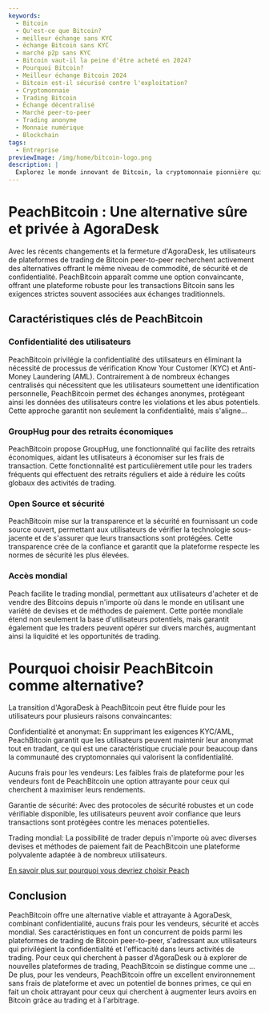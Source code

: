 ```yaml
---
keywords:
  - Bitcoin 
  - Qu'est-ce que Bitcoin?
  - meilleur échange sans KYC
  - échange Bitcoin sans KYC
  - marché p2p sans KYC
  - Bitcoin vaut-il la peine d'être acheté en 2024?
  - Pourquoi Bitcoin?
  - Meilleur échange Bitcoin 2024
  - Bitcoin est-il sécurisé contre l'exploitation?
  - Cryptomonnaie
  - Trading Bitcoin
  - Échange décentralisé
  - Marché peer-to-peer
  - Trading anonyme
  - Monnaie numérique
  - Blockchain
tags:
  - Entreprise
previewImage: /img/home/bitcoin-logo.png
description: |
  Explorez le monde innovant de Bitcoin, la cryptomonnaie pionnière qui permet des transactions sécurisées et décentralisées à travers un réseau mondial. Découvrez les meilleurs échanges Bitcoin sans KYC, les marchés de trading peer-to-peer et les avantages des transactions anonymes en Bitcoin. Découvrez pourquoi Bitcoin reste un investissement précieux en 2024 et comment il maintient la sécurité contre l'exploitation.
---
```


# PeachBitcoin : Une alternative sûre et privée à AgoraDesk

Avec les récents changements et la fermeture d'AgoraDesk, les utilisateurs de plateformes de trading de Bitcoin peer-to-peer recherchent activement des alternatives offrant le même niveau de commodité, de sécurité et de confidentialité. PeachBitcoin apparaît comme une option convaincante, offrant une plateforme robuste pour les transactions Bitcoin sans les exigences strictes souvent associées aux échanges traditionnels.

## Caractéristiques clés de PeachBitcoin

### Confidentialité des utilisateurs 

PeachBitcoin privilégie la confidentialité des utilisateurs en éliminant la nécessité de processus de vérification Know Your Customer (KYC) et Anti-Money Laundering (AML). Contrairement à de nombreux échanges centralisés qui nécessitent que les utilisateurs soumettent une identification personnelle, PeachBitcoin permet des échanges anonymes, protégeant ainsi les données des utilisateurs contre les violations et les abus potentiels. Cette approche garantit non seulement la confidentialité, mais s'aligne...

### GroupHug pour des retraits économiques

PeachBitcoin propose GroupHug, une fonctionnalité qui facilite des retraits économiques, aidant les utilisateurs à économiser sur les frais de transaction. Cette fonctionnalité est particulièrement utile pour les traders fréquents qui effectuent des retraits réguliers et aide à réduire les coûts globaux des activités de trading.

### Open Source et sécurité

PeachBitcoin mise sur la transparence et la sécurité en fournissant un code source ouvert, permettant aux utilisateurs de vérifier la technologie sous-jacente et de s'assurer que leurs transactions sont protégées. Cette transparence crée de la confiance et garantit que la plateforme respecte les normes de sécurité les plus élevées.

### Accès mondial

Peach facilite le trading mondial, permettant aux utilisateurs d'acheter et de vendre des Bitcoins depuis n'importe où dans le monde en utilisant une variété de devises et de méthodes de paiement. Cette portée mondiale étend non seulement la base d'utilisateurs potentiels, mais garantit également que les traders peuvent opérer sur divers marchés, augmentant ainsi la liquidité et les opportunités de trading.

# Pourquoi choisir PeachBitcoin comme alternative?

La transition d'AgoraDesk à PeachBitcoin peut être fluide pour les utilisateurs pour plusieurs raisons convaincantes:

Confidentialité et anonymat: En supprimant les exigences KYC/AML, PeachBitcoin garantit que les utilisateurs peuvent maintenir leur anonymat tout en tradant, ce qui est une caractéristique cruciale pour beaucoup dans la communauté des cryptomonnaies qui valorisent la confidentialité.

Aucuns frais pour les vendeurs: Les faibles frais de plateforme pour les vendeurs font de PeachBitcoin une option attrayante pour ceux qui cherchent à maximiser leurs rendements.

Garantie de sécurité: Avec des protocoles de sécurité robustes et un code vérifiable disponible, les utilisateurs peuvent avoir confiance que leurs transactions sont protégées contre les menaces potentielles.

Trading mondial: La possibilité de trader depuis n'importe où avec diverses devises et méthodes de paiement fait de PeachBitcoin une plateforme polyvalente adaptée à de nombreux utilisateurs.

[En savoir plus sur pourquoi vous devriez choisir Peach](https://peachbitcoin.com/blog/Why-Choose-Peach/)

## Conclusion

PeachBitcoin offre une alternative viable et attrayante à AgoraDesk, combinant confidentialité, aucuns frais pour les vendeurs, sécurité et accès mondial. Ses caractéristiques en font un concurrent de poids parmi les plateformes de trading de Bitcoin peer-to-peer, s'adressant aux utilisateurs qui privilégient la confidentialité et l'efficacité dans leurs activités de trading. Pour ceux qui cherchent à passer d'AgoraDesk ou à explorer de nouvelles plateformes de trading, PeachBitcoin se distingue comme une ...
De plus, pour les vendeurs, PeachBitcoin offre un excellent environnement sans frais de plateforme et avec un potentiel de bonnes primes, ce qui en fait un choix attrayant pour ceux qui cherchent à augmenter leurs avoirs en Bitcoin grâce au trading et à l'arbitrage.
